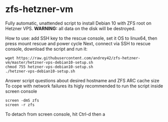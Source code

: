 # zfs-hetzner-vm

Fully automatic, unattended script to install Debian 10 with ZFS root on Hetzner VPS.
__WARNING:__ all data on the disk will be destroyed.

How to use: add SSH key to the rescue console, set it OS to linux64, then press mount rescue and power cycle
Next, connect via SSH to rescue console, download the script and run it:
````
wget https://raw.githubusercontent.com/andrey42/zfs-hetzner-vm/master/hetzner-vps-debian10-setup.sh
chmod 755 hetzner-vps-debian10-setup.sh
./hetzner-vps-debian10-setup.sh
````
Answer script questions about desired hostname and ZFS ARC cache size
To cope with network failures its higly recommended to run the script inside screen console
````
screen -dmS zfs
screen -r zfs
````
To detach from screen console, hit Ctrl-d then a

